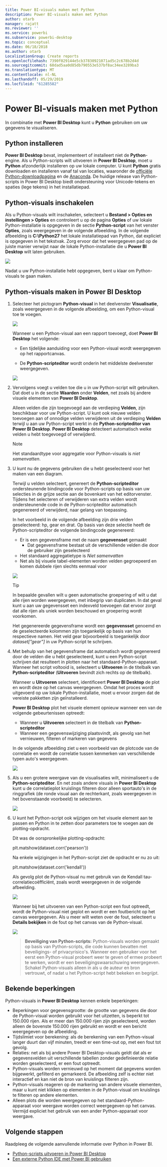 ```yaml
---
title: Power BI-visuals maken met Python
description: Power BI-visuals maken met Python
author: otarb
manager: rajatt
ms.reviewer: ''
ms.service: powerbi
ms.subservice: powerbi-desktop
ms.topic: conceptual
ms.date: 06/18/2018
ms.author: otarb
LocalizationGroup: Create reports
ms.openlocfilehash: 7390f029144e5cb37830921071ad5c2c678b2d4d
ms.sourcegitcommit: 60dad5aa0d85db790553e537bf8ac34ee3289ba3
ms.translationtype: MT
ms.contentlocale: nl-NL
ms.lasthandoff: 05/29/2019
ms.locfileid: "61285582"
---
```

# <a name="create-power-bi-visuals-using-python"></a>Power BI-visuals maken met Python
In combinatie met **Power BI Desktop** kunt u **Python** gebruiken om uw gegevens te visualiseren.

## <a name="install-python"></a>Python installeren
**Power BI Desktop** bevat, implementeert of installeert niet de **Python**-engine. Als u Python-scripts wilt uitvoeren in **Power BI Desktop**, moet u **Python** afzonderlijk installeren op uw lokale computer. U kunt **Python** gratis downloaden en installeren vanaf tal van locaties, waaronder de [officiële Python-downloadpagina](https://www.python.org/) en de [Anaconda](https://anaconda.org/anaconda/python/). De huidige release van Python-scripts in Power BI Desktop biedt ondersteuning voor Unicode-tekens en spaties (lege tekens) in het installatiepad.

## <a name="enable-python-visuals"></a>Python-visuals inschakelen
Als u Python-visuals wilt inschakelen, selecteert u **Bestand > Opties en instellingen > Opties** en controleert u op de pagina **Opties** of uw lokale Python-installatie is opgegeven in de sectie **Python-script** van het venster **Opties**, zoals weergegeven in de volgende afbeelding. In de volgende afbeelding is **C:\Python27** het lokale installatiepad van Python, dat expliciet is opgegeven in het tekstvak. Zorg ervoor dat het weergegeven pad op de juiste manier verwijst naar de lokale Python-installatie die u **Power BI Desktop** wilt laten gebruiken.
   
   ![](media/desktop-python-visuals/python-visuals-1.png)

Nadat u uw Python-installatie hebt opgegeven, bent u klaar om Python-visuals te gaan maken.

## <a name="create-python-visuals-in-power-bi-desktop"></a>Python-visuals maken in Power BI Desktop
1. Selecteer het pictogram **Python-visual** in het deelvenster **Visualisatie**, zoals weergegeven in de volgende afbeelding, om een Python-visual toe te voegen.
   
   ![](media/desktop-python-visuals/python-visuals-2.png)

   Wanneer u een Python-visual aan een rapport toevoegt, doet **Power BI Desktop** het volgende:
   
   - Een tijdelijke aanduiding voor een Python-visual wordt weergegeven op het rapportcanvas.
   
   - De **Python-scripteditor** wordt onderin het middelste deelvenster weergegeven.
   
   ![](media/desktop-python-visuals/python-visuals-3.png)

2. Vervolgens voegt u velden toe die u in uw Python-script wilt gebruiken. Dat doet u in de sectie **Waarden** onder **Velden**, net zoals bij andere visuele elementen van **Power BI Desktop**. 
    
    Alleen velden die zijn toegevoegd aan de verdieping **Velden**, zijn beschikbaar voor uw Python-script. U kunt ook nieuwe velden toevoegen aan of onnodige velden verwijderen uit de verdieping **Velden** terwijl u aan uw Python-script werkt in de **Python-scripteditor van Power BI Desktop**. **Power BI Desktop** detecteert automatisch welke velden u hebt toegevoegd of verwijderd.
   
   > [!NOTE]
   > Het standaardtype voor aggregatie voor Python-visuals is *niet samenvatten*.
   > 
   > 
   
3. U kunt nu de gegevens gebruiken die u hebt geselecteerd voor het maken van een diagram. 

    Terwijl u velden selecteert, genereert de **Python-scripteditor** ondersteunende bindingcode voor Python-scripts op basis van uw selecties in de grijze sectie aan de bovenkant van het editorvenster. Tijdens het selecteren of verwijderen van extra velden wordt ondersteunende code in de Python-scripteditor automatisch gegenereerd of verwijderd, naar gelang van toepassing.
   
   In het voorbeeld in de volgende afbeelding zijn drie velden geselecteerd: hp, gear en drat. Op basis van deze selectie heeft de Python-scripteditor de volgende bindingcode gegenereerd:
   
   * Er is een gegevensframe met de naam **gegevensset** gemaakt
     * Dat gegevensframe bestaat uit de verschillende velden die door de gebruiker zijn geselecteerd
   * Het standaard aggregatietype is *Niet samenvatten*
   * Net als bij visuele tabel-elementen worden velden gegroepeerd en komen dubbele rijen slechts eenmaal voor
   
   ![](media/desktop-python-visuals/python-visuals-4.png)
   
   > [!TIP]
   > In bepaalde gevallen wilt u geen automatische groepering of wilt u dat alle rijen worden weergegeven, met inbegrip van duplicaten. In dat geval kunt u aan uw gegevensset een indexveld toevoegen dat ervoor zorgt dat alle rijen als uniek worden beschouwd en groepering wordt voorkomen.
   > 
   > 
   
   Het gegenereerde gegevensframe wordt een **gegevensset** genoemd en de geselecteerde kolommen zijn toegankelijk op basis van hun respectieve namen. Het veld gear bijvoorbeeld is toegankelijk door *dataset[”gear”]* in uw Python-script te schrijven.

4. Met behulp van het gegevensframe dat automatisch wordt gegenereerd door de velden die u hebt geselecteerd, kunt u een Python-script schrijven dat resulteert in plotten naar het standaard-Python-apparaat. Wanneer het script voltooid is, selecteert u **Uitvoeren** in de titelbalk van **Python-scripteditor** (**Uitvoeren** bevindt zich rechts op de titelbalk).
   
    Wanneer u **Uitvoeren** selecteert, identificeert **Power BI Desktop** de plot en wordt deze op het canvas weergegeven. Omdat het proces wordt uitgevoerd op uw lokale Python-installatie, moet u ervoor zorgen dat de vereiste pakketten zijn geïnstalleerd.
   
   **Power BI Desktop** plot het visuele element opnieuw wanneer een van de volgende gebeurtenissen optreedt:
   
   * Wanneer u **Uitvoeren** selecteert in de titelbalk van **Python-scripteditor**
   * Wanneer een gegevenswijziging plaatsvindt, als gevolg van het vernieuwen, filteren of markeren van gegevens

    In de volgende afbeelding ziet u een voorbeeld van de plotcode van de correlatie en wordt de correlatie tussen kenmerken van verschillende typen auto's weergegeven.

    ![](media/desktop-python-visuals/python-visuals-5.png)

5. Als u een grotere weergave van de visualisaties wilt, minimaliseert u de **Python-scripteditor**. En net zoals andere visuals in **Power BI Desktop** kunt u de correlatieplot kruislings filteren door alleen sportauto's in de ringgrafiek (de ronde visual aan de rechterkant, zoals weergegeven in het bovenstaande voorbeeld) te selecteren.

    ![](media/desktop-python-visuals/python-visuals-6.png)

6. U kunt het Python-script ook wijzigen om het visuele element aan te passen en Python in te zetten door parameters toe te voegen aan de plotting-opdracht.

    Dit was de oorspronkelijke plotting-opdracht:

    plt.matshow(dataset.corr('pearson'))

    Na enkele wijzigingen in het Python-script ziet de opdracht er nu zo uit:

    plt.matshow(dataset.corr('kendall'))

    Als gevolg plot de Python-visual nu met gebruik van de Kendall tau-correlatiecoëfficiënt, zoals wordt weergegeven in de volgende afbeelding.

    ![](media/desktop-python-visuals/python-visuals-7.png)

    Wanneer bij het uitvoeren van een Python-script een fout optreedt, wordt de Python-visual niet geplot en wordt er een foutbericht op het canvas weergegeven. Als u meer wilt weten over de fout, selecteert u **Details bekijken** in de fout op het canvas van de Python-visual.

    ![](media/desktop-python-visuals/python-visuals-8.png)

    > **Beveiliging van Python-scripts:** Python-visuals worden gemaakt op basis van Python-scripts, die code kunnen bevatten met beveiligings- of privacyrisico's. Wanneer een gebruiker voor het eerst een Python-visual probeert weer te geven of ermee probeert te werken, wordt er een beveiligingswaarschuwing weergegeven. Schakel Python-visuals alleen in als u de auteur en bron vertrouwt, of nadat u het Python-script hebt bekeken en begrijpt.
    > 
    > 

## <a name="known-limitations"></a>Bekende beperkingen
Python-visuals in **Power BI Desktop** kennen enkele beperkingen:

* Beperkingen voor gegevensgrootte: de grootte van gegevens die door de Python-visual worden gebruikt voor het uitzetten, is beperkt tot 150.000 rijen. Als er meer dan 150.000 rijen zijn geselecteerd, worden alleen de bovenste 150.000 rijen gebruikt en wordt er een bericht weergegeven op de afbeelding.
* Tijdslimiet voor berekening: als de berekening van een Python-visual langer duurt dan vijf minuten, treedt er een time-out op, met een fout tot gevolg.
* Relaties: net als bij andere Power BI Desktop-visuals geldt dat als er gegevensvelden uit verschillende tabellen zonder gedefinieerde relatie worden geselecteerd, er een fout optreedt.
* Python-visuals worden vernieuwd op het moment dat gegevens worden bijgewerkt, gefilterd en gemarkeerd. De afbeelding zelf is echter niet interactief en kan niet de bron van kruislings filteren zijn.
* Python-visuals reageren op de markering van andere visuele elementen, maar u kunt niet klikken op elementen in de Python-visual om kruislings te filteren op andere elementen.
* Alleen plots die worden weergegeven op het standaard-Python-apparaat voor weergave worden correct weergegeven op het canvas. Vermijd expliciet het gebruik van een ander Python-apparaat voor weergave.

## <a name="next-steps"></a>Volgende stappen
Raadpleeg de volgende aanvullende informatie over Python in Power BI.

* [Python-scripts uitvoeren in Power BI Desktop](desktop-python-scripts.md)
* [Een externe Python IDE met Power BI gebruiken](desktop-python-ide.md)

